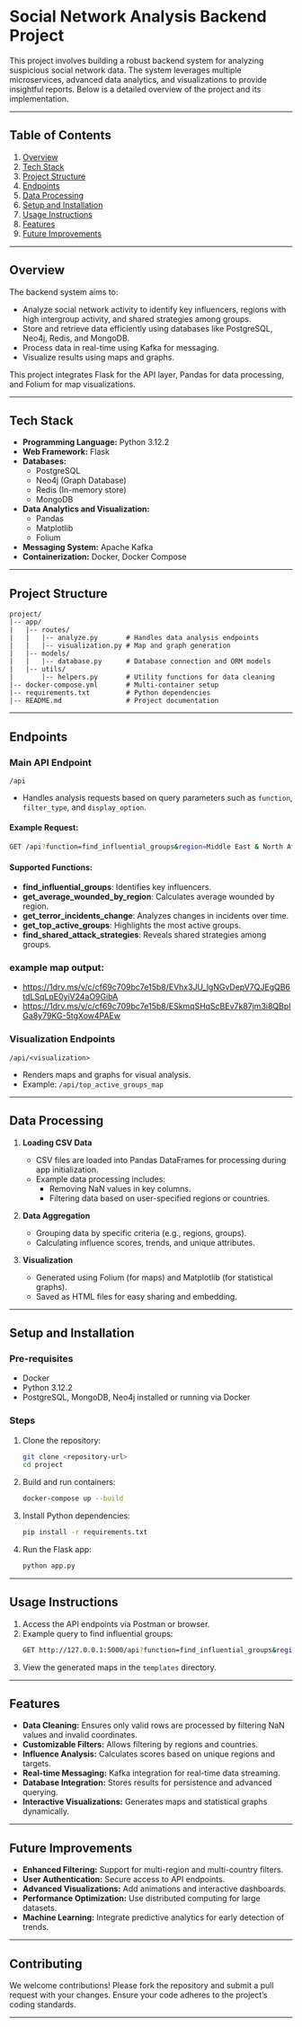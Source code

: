 # Social Network Analysis Backend Project

This project involves building a robust backend system for analyzing suspicious social network data. The system leverages multiple microservices, advanced data analytics, and visualizations to provide insightful reports. Below is a detailed overview of the project and its implementation.

---

## **Table of Contents**

1. [Overview](#overview)
2. [Tech Stack](#tech-stack)
3. [Project Structure](#project-structure)
4. [Endpoints](#endpoints)
5. [Data Processing](#data-processing)
6. [Setup and Installation](#setup-and-installation)
7. [Usage Instructions](#usage-instructions)
8. [Features](#features)
9. [Future Improvements](#future-improvements)

---

## **Overview**

The backend system aims to:

- Analyze social network activity to identify key influencers, regions with high intergroup activity, and shared strategies among groups.
- Store and retrieve data efficiently using databases like PostgreSQL, Neo4j, Redis, and MongoDB.
- Process data in real-time using Kafka for messaging.
- Visualize results using maps and graphs.

This project integrates Flask for the API layer, Pandas for data processing, and Folium for map visualizations.

---

## **Tech Stack**

- **Programming Language:** Python 3.12.2
- **Web Framework:** Flask
- **Databases:**
  - PostgreSQL
  - Neo4j (Graph Database)
  - Redis (In-memory store)
  - MongoDB
- **Data Analytics and Visualization:**
  - Pandas
  - Matplotlib
  - Folium
- **Messaging System:** Apache Kafka
- **Containerization:** Docker, Docker Compose

---

## **Project Structure**

```
project/
|-- app/
|   |-- routes/
|   |   |-- analyze.py       # Handles data analysis endpoints
|   |   |-- visualization.py # Map and graph generation
|   |-- models/
|   |   |-- database.py      # Database connection and ORM models
|   |-- utils/
|       |-- helpers.py       # Utility functions for data cleaning
|-- docker-compose.yml       # Multi-container setup
|-- requirements.txt         # Python dependencies
|-- README.md                # Project documentation
```

---

## **Endpoints**

### **Main API Endpoint**

`/api`
- Handles analysis requests based on query parameters such as `function`, `filter_type`, and `display_option`.

#### Example Request:
```bash
GET /api?function=find_influential_groups&region=Middle East & North Africa
```

#### Supported Functions:
- **find_influential_groups**: Identifies key influencers.
- **get_average_wounded_by_region**: Calculates average wounded by region.
- **get_terror_incidents_change**: Analyzes changes in incidents over time.
- **get_top_active_groups**: Highlights the most active groups.
- **find_shared_attack_strategies**: Reveals shared strategies among groups.

### example map output:
- https://1drv.ms/v/c/cf69c709bc7e15b8/EVhx3JU_lgNGvDepV7QJEgQB6tdLSqLpE0yiV24aO9GibA
- https://1drv.ms/v/c/cf69c709bc7e15b8/ESkmqSHqScBEv7k87jm3i8QBpIGa8y79KG-5tgXow4PAEw

### **Visualization Endpoints**

`/api/<visualization>`
- Renders maps and graphs for visual analysis.
- Example: `/api/top_active_groups_map`

---

## **Data Processing**

1. **Loading CSV Data**
   - CSV files are loaded into Pandas DataFrames for processing during app initialization.
   - Example data processing includes:
     - Removing NaN values in key columns.
     - Filtering data based on user-specified regions or countries.

2. **Data Aggregation**
   - Grouping data by specific criteria (e.g., regions, groups).
   - Calculating influence scores, trends, and unique attributes.

3. **Visualization**
   - Generated using Folium (for maps) and Matplotlib (for statistical graphs).
   - Saved as HTML files for easy sharing and embedding.

---

## **Setup and Installation**

### **Pre-requisites**
- Docker
- Python 3.12.2
- PostgreSQL, MongoDB, Neo4j installed or running via Docker

### **Steps**

1. Clone the repository:
   ```bash
   git clone <repository-url>
   cd project
   ```

2. Build and run containers:
   ```bash
   docker-compose up --build
   ```

3. Install Python dependencies:
   ```bash
   pip install -r requirements.txt
   ```

4. Run the Flask app:
   ```bash
   python app.py
   ```

---

## **Usage Instructions**

1. Access the API endpoints via Postman or browser.
2. Example query to find influential groups:
   ```bash
   GET http://127.0.0.1:5000/api?function=find_influential_groups&region=Middle East & North Africa
   ```
3. View the generated maps in the `templates` directory.

---

## **Features**

- **Data Cleaning:** Ensures only valid rows are processed by filtering NaN values and invalid coordinates.
- **Customizable Filters:** Allows filtering by regions and countries.
- **Influence Analysis:** Calculates scores based on unique regions and targets.
- **Real-time Messaging:** Kafka integration for real-time data streaming.
- **Database Integration:** Stores results for persistence and advanced querying.
- **Interactive Visualizations:** Generates maps and statistical graphs dynamically.

---

## **Future Improvements**

- **Enhanced Filtering:** Support for multi-region and multi-country filters.
- **User Authentication:** Secure access to API endpoints.
- **Advanced Visualizations:** Add animations and interactive dashboards.
- **Performance Optimization:** Use distributed computing for large datasets.
- **Machine Learning:** Integrate predictive analytics for early detection of trends.

---

## **Contributing**

We welcome contributions! Please fork the repository and submit a pull request with your changes. Ensure your code adheres to the project’s coding standards.

---
